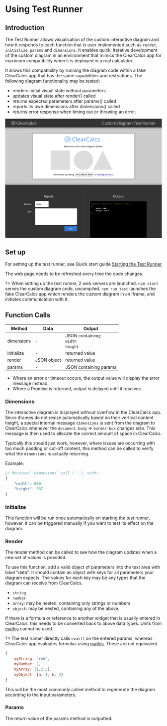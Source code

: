 # Using Test Runner

## Introduction

The Test Runner allows visualisation of the custom interactive diagram and how it responds to each function that is user implemented such as `render`, `initialize`, `params` and `dimensions`. It enables quick, iterative development of the custom diagram in an environment that mimics the ClearCalcs app for maximum compatibility when it is deployed in a real calculator.

It allows this compatibility by running the diagram code within a fake ClearCalcs app that has the same capabilities and restrictions. The following diagram functionality may be tested:

-   renders initial visual state without parameters
-   updates visual state after render() called
-   returns expected parameters after params() called
-   reports its own dimensions after dimensions() called
-   returns error response when timing out or throwing an error.

![Screenshot of the Test Runner](_media/quick-start-guide/testing-server.png)

## Set up

For setting up the test runner, see Quick start guide [Starting the Test Runner](/quick-start-guide?id=starting-the-test-runner)

The web page needs to be refreshed every time the code changes.

?> When setting up the test runner, 2 web servers are launched.
`npm start` serves the custom diagram code, uncompiled. `npm run test` launches the fake ClearCalcs app which renders the custom diagram in an iframe, and initiates communication with it.

## Function Calls

| Method     | Data        | Output                                  |
| ---------- | ----------- | --------------------------------------- |
| dimensions | -           | JSON containing:<br>`width`<br>`height` |
| initialize | -           | returned value                          |
| render     | JSON object | returned value                          |
| params     | -           | JSON containing params                  |

-   Where an error or timeout occurs, the output value will display the error message instead.
-   Where a Promise is returned, output is delayed until it resolves

### Dimensions

The interactive diagram is displayed without overflow in the ClearCalcs app. Since iframes do not resize automatically based on their vertical content height, a special internal message `dimensions` is sent from the diagram to ClearCalcs whenever the `document.body` => `border-box` changes size. This message is then used to allocate the correct amount of space in ClearCalcs.

Typically this should just work, however, where issues are occurring with too much padding or cut-off content, this method can be called to verify what the `dimensions` is actually returning.

Example:

```js
// Received `dimensions` call (...), with:-
{
    "width": 800,
    "height": 387
}
```

### Initialize

This function will be run once automatically on starting the test runner, however, it can be triggered manually if you want to test its effect on the diagram.

### Render

The render method can be called to see how the diagram updates when a new set of values is provided.

To use this function, add a valid object of parameters into the text area with label "data". It should contain an object with keys for all parameters your diagram expects. The values for each key may be any types that the diagram can receive from ClearCalcs.

-   `string`
-   `number`
-   `array`: may be nested, containing only strings or numbers
-   `object`: may be nested, containing any of the above.

If there is a formula or reference to another widget that is usually entered in ClearCalcs, this needs to be converted back to above data types. Units from [mathjs](https://mathjs.org/) cannot be used.

?> The test runner directly calls `eval()` on the entered params, whereas ClearCalcs app evaluates formulas using [mathjs](https://mathjs.org/). These are not equivalent.

```js
{
    myString: "red",
    myNumber: 2,
    myArray: [1,2,3],
    myObject: {a: 1, b: 2}
}
```

This will be the most commonly called method to regenerate the diagram according to the input parameters.

### Params

The return value of the params method is outputted.
